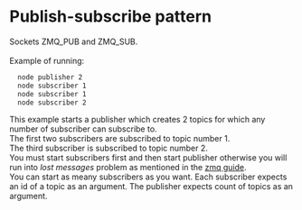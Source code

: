 # Publish-subscribe pattern

Sockets ZMQ_PUB and ZMQ_SUB.<br/>
<br/>
Example of running:
```sh
  node publisher 2
  node subscriber 1
  node subscriber 1
  node subscriber 2
```
This example starts a publisher which creates 2 topics for which any number of subscriber can subscribe to.<br/>
The first two subscribers are subscribed to topic number 1. <br/>
The third subscriber is subscribed to topic number 2.<br/>
You must start subscribers first and then start publisher otherwise you will run into _lost messages_ problem
as mentioned in the [zmq guide](http://zguide.zeromq.org/page:all).
<br/>
You can start as meany subscribers as you want. Each subscriber expects an id of a topic as an argument.
The publisher expects count of topics as an argument.